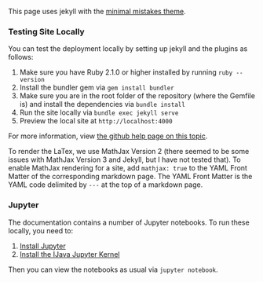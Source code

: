 This page uses jekyll with the [minimal mistakes theme](https://github.com/mmistakes/minimal-mistakes).

### Testing Site Locally

You can test the deployment locally by setting up jekyll and the plugins as follows:

1. Make sure you have Ruby 2.1.0 or higher installed by running `ruby --version`
2. Install the bundler gem via `gem install bundler`
3. Make sure you are in the root folder of the repository (where the Gemfile is) and install the dependencies via `bundle install`
4. Run the site locally via `bundle exec jekyll serve`
5. Preview the local site at `http://localhost:4000`

For more information, view [the github help page on this topic](https://help.github.com/en/github/working-with-github-pages/testing-your-github-pages-site-locally-with-jekyll).

To render the LaTex, we use MathJax Version 2 (there seemed to be some issues with MathJax Version 3 and Jekyll, but I have not tested that).
To enable MathJax rendering for a site, add `mathjax: true` to the YAML Front Matter of the corresponding markdown page.
The YAML Front Matter is the YAML code delimited by `---` at the top of a markdown page.

### Jupyter

The documentation contains a number of Jupyter notebooks.
To run these locally, you need to:

1. [Install Jupyter](https://jupyter.org/install)
2. [Install the IJava Jupyter Kernel](https://github.com/SpencerPark/IJava)

Then you can view the notebooks as usual via `jupyter notebook`.